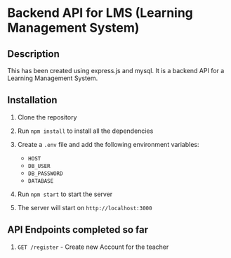 # Backend API for LMS (Learning Management System)
## Description
This has been created using express.js and mysql. It is a backend API for a Learning Management System. 

## Installation
1. Clone the repository
2. Run `npm install` to install all the dependencies
3. Create a `.env` file and add the following environment variables:
    - `HOST`
    - `DB_USER`
    - `DB_PASSWORD`
    - `DATABASE`


4. Run `npm start` to start the server
5. The server will start on `http://localhost:3000`

## API Endpoints completed so far
1. `GET /register` - Create new Account for the teacher


